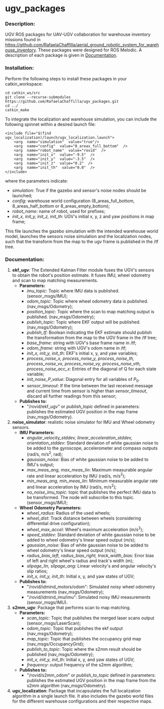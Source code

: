 # ugv_packages

  

### Description:

UGV ROS packages for UAV-UGV collaboration for warehouse inventory missions found in https://github.com/RafaelaChaffilla/aerial_ground_robotic_system_for_warehouse_inventory. These packages were designed for ROS Melodic.
A description of each package is given in [Documentation](#documentation).

### Installation:
Perform the following steps to install these packages in your catkin_workspace:

    cd catkin_ws/src
    git clone --recurse-submodules https://github.com/RafaelaChaffilla/ugv_packages.git
    cd ../
    catkin_make

To integrate the localization and warehouse simulation, you can include the following spinnet within a desired launch file:

    <include file="$(find ugv_localization)/launch/ugv_localization.launch">
	    <arg  name="simulation"  value="true"/>
	    <arg  name="config"  value="8_areas_full_bottom"  />
	    <arg  name="robot_name"  value="rovid"  />
	    <arg  name="init_x"  value="-9.5"  />
	    <arg  name="init_y"  value="-3.5"  />
	    <arg  name="init_z"  value="0.2"  />
	    <arg  name="init_th"  value="0.0"  />
    </include>

where the parameters indicate:
 - *simulation*: True if the gazebo and sensor's noise nodes should be launched;
 - *config*: warehouse world configuration (8_areas_full_bottom, 8_areas_half_bottom or 8_areas_empty_bottom);
 - *robot_name*: name of robot, used for prefixes;
 - *init_x, init_y, init_z, init_th:* UGV's initial x, y, z and yaw positions in map frame;

This file launches the gazebo simulation with the intended warehouse world model, launches the sensors noise simulation and the localization nodes, such that the transform from the map to the ugv frame is published in the /tf tree. 

### Documentation<a name="documentation"></a>:
 1. **ekf_ugv**: The Extended Kalman Filter module fuses the UGV's sensors to obtain the robot's position estimate. It fuses IMU, wheel odometry and scan to map matching measurements. 
	 - **Parameters:**
		 - *imu_topic*: Topic where IMU data is published. (sensor_msgs/IMU);
		 - *odom_topic*: Topic where wheel odometry data is published. (nav_msgs/Odometry);
		 - *position_topic*: Topic where the scan to map matching output is published. (nav_msgs/Odometry);
		 - *publish_topic*: Topic where EKF output will be published.  (nav_msgs/Odometry);
		 - *publish_tf*: Boolean indicating the EKF estimate should publish the transformation from the map to the UGV frame in the /tf tree;
		 - *base_frame*: string with UGV's base frame name in /tf;
		 - *odom_frame*: string with UGV's odom name in /tf;
		 - *init_x, init_y, init_th:* EKF's initial x, y, and yaw variables;
		 - *process_noise_x, process_noise_y, process_noise_th, process_noise_vx, process_noise_vy, process_noise_vth, process_noise_acc_x:* Entries of the diagonal of Q for each state variable;
		 -  *init_noise_P_value*: Diagonal entry for all variables of $P_0$.
		 - *sensor_timeout*: If the time between the last received message and current time from sensor is higher than *sensor_timeout*, discard all further readings from this sensor;
	 - **Publishes to:**
		 - "/rovid/ekf_ugv" or *publish_topic* defined in parameters: publishes the estimated UGV position in the map frame (nav_msgs/Odometry).
 2. **noise_simulator**: realistic noise simulator for IMU and Wheel odometry sensors.
	 - **IMU Parameters:**
		 - *angular_velocity_stddev, linear_acceleration_stddev, orientation_stddev*: Standard deviation of white gaussian noise to be added to the gyroscope, accelerometer and compass outputs (rad/s, m/s$^2$, rad);
		 - *gaussian_noise*: Bias of white gaussian noise to be added to IMU's output;
		 - *max_meas_ang, max_meas_lin*: Maximum measurable angular rate and linear acceleration by IMU (rad/s, m/s$^2$);
		 - *min_meas_ang, min_meas_lin*: Minimum measurable angular rate and linear acceleration by IMU (rad/s, m/s$^2$);
		 - *no_noise_imu_topic*: topic that publishes the perfect IMU data to be transformed. The node will subscribe to this topic. (sensor_msgs/IMU);
	 - **Wheel Odometry Parameters:**
		 - *wheel_radius*: Radius of the used wheels;
		 - *wheel_dist*: Track distance between wheels (considering differential drive configuration);
		 - *wheel_max_accel*: Wheel's maximum acceleration (m/s$^2$);
		 - *speed_stddev*: Standard deviation of white gaussian noise to be added to wheel odometry's linear speed output (m/s);
		 - *gaussian_noise*: Bias of white gaussian noise to be added to wheel odometry's linear speed output (m/s);
		 - *radius_bias_left, radius_bias_right, track_width_bias*: Error bias of left and right wheel's radius and track's width (m);
		 - *slipage_lin, slipage_ang*: Linear velocity's and angular velocity's slip ratios;
		 - *init_x, init_y, init_th:* Initial x, y, and yaw states of UGV;
	 -  **Publishes to:**
		 - "/rovid/idmind_motors/odom": Simulated noisy wheel odometry measurements (nav_msgs/Odometry);
		 - "/rovid/idmind_imu/imu": Simulated noisy IMU measurements (sensor_msgs/IMU).
 3. **s2mm_ugv**: Package that performs scan to map matching.
	 - **Parameters:**
		 - *scan_topic*: Topic that publishes the merged laser scans output (sensor_msgs/LaserScan);
		 - *odom_topic*: Topic that publishes the ekf output (nav_msgs/Odometry);
		 - *map_topic*: Topic that publishes the occupancy grid map (nav_msgs/OccupancyGrid);
		 - *publish_to_topic*: Topic where the s2mm result should be published (nav_msgs/Odometry);
		 - *init_x, init_y, init_th:* Initial x, y, and yaw states of UGV;
		 - *frequency*: output frequency of the s2mm algorithm;
	 - **Publishes to:**
		 - "/rovid/s2mm_odom" or *publish_to_topic* defined in parameters: publishes the estimated UGV position in the map frame from the s2mm algorithm (nav_msgs/Odometry).
 4. **ugv_localization**: Package that incapsulates the full localization algorithm in a single launch file. It also includes the gazebo world files for the different warehouse configurations and their respective maps.